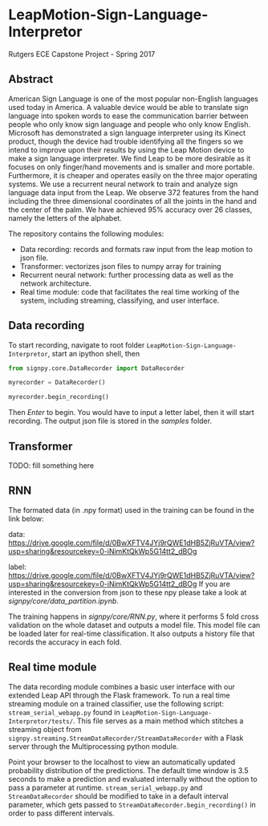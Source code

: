# LeapMotion-Sign-Language-Interpretor
Rutgers ECE Capstone Project - Spring 2017
## Abstract
American Sign Language is one of the most popular non-English languages used today in America. A valuable device would be able to translate sign language into spoken words to ease the communication barrier between people who only know sign language and people who only know English. Microsoft has demonstrated a sign language interpreter using its Kinect product, though the device had trouble identifying all the fingers so we intend to improve upon their results by using the Leap Motion device to make a sign language interpreter. We find Leap to be more desirable as it focuses on only finger/hand movements and is smaller and more portable. Furthermore, it is cheaper and operates easily on the three major operating systems. We use a recurrent neural network to train and analyze sign language data input from the Leap. We observe 372 features from the hand including the three dimensional coordinates of all the joints in the hand and the center of the palm. We have achieved 95\% accuracy over 26 classes, namely the letters of the alphabet.

The repository contains the following modules:
  * Data recording: records and formats raw input from the leap motion to json file.
  * Transformer: vectorizes json files to numpy array for training
  * Recurrent neural network: further processing data as well as the network architecture.
  * Real time module: code that facilitates the real time working of the system, including streaming, classifying, and user interface.

## Data recording
To start recording, navigate to root folder `LeapMotion-Sign-Language-Interpretor`, start an ipython shell, then

```python
from signpy.core.DataRecorder import DataRecorder

myrecorder = DataRecorder()

myrecorder.begin_recording()
```

Then *Enter* to begin. You would have to input a letter label, then it will start recording. The output json file is stored in the *samples* folder.

## Transformer
TODO: fill something here

## RNN
The formated data (in .npy format) used in the training can be found in the link below:

data: https://drive.google.com/file/d/0BwXFTV4JYj9rQWE1dHB5ZjRuVTA/view?usp=sharing&resourcekey=0-iNimKtQkWp5G14tt2_dBOg

label: https://drive.google.com/file/d/0BwXFTV4JYj9rQWE1dHB5ZjRuVTA/view?usp=sharing&resourcekey=0-iNimKtQkWp5G14tt2_dBOg
If you are interested in the conversion from json to these npy please take a look at *signpy/core/data_partition.ipynb*.

The training happens in *signpy/core/RNN.py*, where it performs 5 fold cross validation on the whole dataset and outputs a model file. This model file can be loaded later for real-time classification. It also outputs a history file that records the accuracy in each fold.

## Real time module

The data recording module combines a basic user interface with our extended Leap API through the Flask framework. To run a real time streaming module on a trained classifier, use the following script: `stream_serial_webapp.py` found in `LeapMotion-Sign-Language-Interpretor/tests/`. This file serves as a main method which stitches a streaming object from `signpy.streaming.StreamDataRecorder/StreamDataRecorder` with a Flask server through the Multiprocessing python module.

Point your browser to the localhost to view an automatically updated probability distribution of the predictions. The default time window is 3.5 seconds to make a prediction and evaluated internally without the option to pass a parameter at runtime. `stream_serial_webapp.py` and `StreamDataRecorder` should be modified to take in a default interval parameter, which gets passed to `StreamDataRecorder.begin_recording()` in order to pass different intervals.
